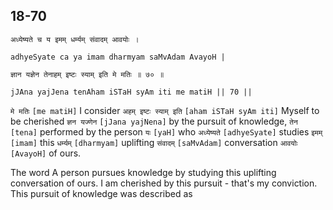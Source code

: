 ## 18-70


```shloka-sa
अध्येष्यते च य इमम् धर्म्यम् संवादम् आवयोः ।
```
```shloka-sa-hk
adhyeSyate ca ya imam dharmyam saMvAdam AvayoH |
```
```shloka-sa
ज्ञान यज्ञेन तेनाहम् इष्टः स्याम् इति मे मतिः ॥ ७० ॥
```
```shloka-sa-hk
jJAna yajJena tenAham iSTaH syAm iti me matiH || 70 ||
```

`मे मतिः` `[me matiH]` I consider `अहम् इष्टः स्याम् इति` `[aham iSTaH syAm iti]` Myself to be cherished `ज्ञन यज्णेन` `[jJana yajNena]` by the pursuit of knowledge, `तेन` `[tena]` performed by the person `यः` `[yaH]` who `अध्येष्यते` `[adhyeSyate]` studies `इमम्` `[imam]` this `धर्म्यम्` `[dharmyam]` uplifting `संवादम्` `[saMvAdam]` conversation `आवयोः` `[AvayoH]` of ours.

The word 
A person pursues knowledge by studying this uplifting conversation of ours. I am cherished by this pursuit - that's my conviction. 
This pursuit of knowledge was described as 

